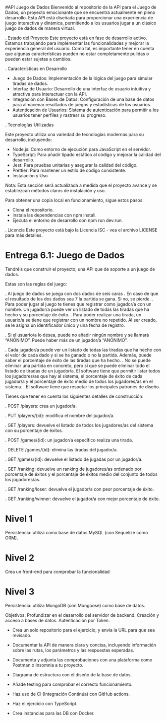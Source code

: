 #API Juego de Dados
Bienvenido al repositorio de la API para el Juego de Dados, un proyecto emocionante que se encuentra actualmente en pleno desarrollo. Esta API está diseñada para proporcionar una experiencia de juego interactiva y dinámica, permitiendo a los usuarios jugar a un clásico juego de dados de manera virtual.


. Estado del Proyecto
Este proyecto está en fase de desarrollo activo. Estamos trabajando para implementar las funcionalidades y mejorar la experiencia general del usuario. Como tal, es importante tener en cuenta que algunas características pueden no estar completamente pulidas o pueden estar sujetas a cambios.


. Características en Desarrollo

- Juego de Dados: Implementación de la lógica del juego para simular tiradas de dados.
- Interfaz de Usuario: Desarrollo de una interfaz de usuario intuitiva y atractiva para interactuar con la API.
- Integración con Bases de Datos: Configuración de una base de datos para almacenar resultados de juegos y estadísticas de los usuarios.
- Autenticación de Usuarios: Sistema de autenticación para permitir a los usuarios tener perfiles y rastrear su progreso.

  
. Tecnologías Utilizadas

 Este proyecto utiliza una variedad de tecnologías modernas para su desarrollo, incluyendo:

- Node.js: Como entorno de ejecución para JavaScript en el servidor.
- TypeScript: Para añadir tipado estático al código y mejorar la calidad del desarrollo.
- Jest: Para pruebas unitarias y asegurar la calidad del código.
- Prettier: Para mantener un estilo de código consistente.
- Instalación y Uso
  
Nota: Esta sección será actualizada a medida que el proyecto avance y se establezcan métodos claros de instalación y uso.

Para obtener una copia local en funcionamiento, sigue estos pasos:

- Clona el repositorio.
- Instala las dependencias con npm install.
- Ejecuta el entorno de desarrollo con npm run dev:run.
  
. Licencia
Este proyecto está bajo la Licencia ISC - vea el archivo LICENSE para más detalles.

# Entrega 6.1: Juego de Dados

Tendréis que construir el proyecto, una API que de soporte a un juego de dados.

Estas son las reglas del juego:

. Al juego de dados se juega con dos dados de seis caras
. En caso de que el resultado de los dos dados sea 7 la partida se gana. Si no, se pierde.
. Para poder jugar al juego te tienes que registrar como jugador/a con un nombre. Un jugador/a puede ver un listado de todas las tiradas que ha hecho y su porcentaje de éxito.
. Para poder realizar una tirada, un usuario/a se tiene que registrar con un nombre no repetido. Al ser creado, se le asigna un identificador único y una fecha de registro.

. Si el usuario/a lo desea, puede no añadir ningún nombre y se llamará “ANÓNIMO”. Puede haber más de un jugador/a “ANÓNIMO”.

. Cada jugador/a puede ver un listado de todas las tiradas que ha hecho con el valor de cada dado y si se ha ganado o no la partida. Además, puede saber el porcentaje de éxito de las tiradas que ha hecho.
. No se puede eliminar una partida en concreto, pero sí que se puede eliminar todo el listado de tiradas de un jugador/a. El software tiene que permitir listar todos los jugadores/as que hay al sistema, el porcentaje de éxito de cada jugador/a y el porcentaje de éxito medio de todos los jugadores/as en el sistema.
. El software tiene que respetar los principales patrones de diseño.

Tienes que tener en cuenta los siguientes detalles de construcción:

 . POST /players: crea un jugador/a.
 
 . PUT /players/{id}: modifica el nombre del jugador/a.

 . GET /players: devuelve el listado de todos los jugadores/as del sistema con su porcentaje de éxitos.

 . POST /games/{id}: un jugador/a específico realiza una tirada.

 . DELETE /games/{id}: elimina las tiradas del jugador/a.

 . GET /games/{id}: devuelve el listado de jugadas por un jugador/a.

 . GET /ranking: devuelve un ranking de jugadores/as ordenado por porcentaje de éxitos y el porcentaje de éxitos medio del conjunto de todos los jugadores/as.

 . GET /ranking/loser: devuelve el jugador/a con peor porcentaje de éxito.

 . GET /ranking/winner: devuelve el jugador/a con mejor porcentaje de éxito.

# Nivel 1

Persistencia: utiliza como base de datos MySQL (con Sequelize como ORM).

# Nivel 2

Crea un front-end para comprobar la funcionalidad

# Nivel 3

Persistencia: utiliza MongoDB (con Mongoose) como base de datos.

Objetivos:
Profundizar en el desarrollo del servidor de backend.
Creación y acceso a bases de datos.
Autenticación por Token.

- Crea un solo repositorio para el ejercicio, y envía la URL para que sea revisado.

- Documentar la API de manera clara y concisa, incluyendo información sobre las rutas, los parámetros y las respuestas esperadas.

- Documenta y adjunta las comprobaciones con una plataforma como Postman o Insomnia a tu proyecto.

- Diagrama de estructura con el diseño de la base de datos.

- Añade testing para comprobar el correcto funcionamiento.

- Haz uso de CI (Integración Continúa) con GitHub actions.

- Haz el ejercicio con TypeScript.

- Crea instancias para las DB con Docker.
